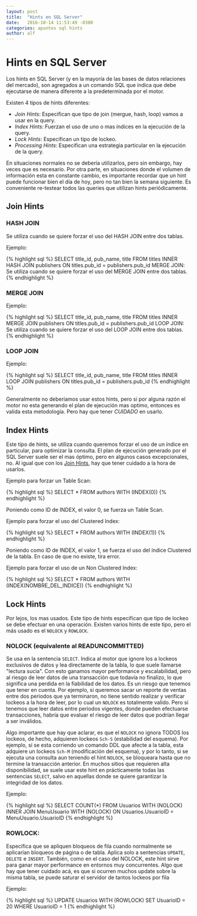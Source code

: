 ```yaml
---
layout: post
title:  "Hints en SQL Server"
date:   2016-10-14 11:53:49 -0300
categories: apuntes sql hints
author: alf
---
```


# Hints en SQL Server

Los hints en SQL Server (y en la mayoría de las bases de datos relaciones del mercado), son
agregados a un comando SQL que indica que debe ejecutarse de manera diferente a la
predeterminada por el motor.

Existen 4 tipos de hints diferentes:
- *Join Hints*: Especifican que tipo de join (mergue, hash, loop) vamos a usar en la query.
- *Index Hints*: Fuerzan el uso de uno o mas índices en la ejecución de la query.
- *Lock Hints*: Especifican un tipo de lockeo.
- *Processing Hints*: Especifican una estrategia particular en la ejecución de la query.

En situaciones normales no se debería utilizarlos, pero sin embargo, hay veces que es necesario. 
Por otra parte, en situaciones donde el volumen de información esta en constante
cambio, es importante recordar que un hint puede funcionar bien el día de hoy, pero no tan bien
la semana siguiente. Es conveniente re-testear todos las queries que utilizan hints
periódicamente.

## Join Hints

### HASH JOIN
Se utiliza cuando se quiere forzar el uso del HASH JOIN entre dos tablas.

Ejemplo:

{% highlight sql %}
SELECT title_id, pub_name, title FROM titles
INNER HASH JOIN publishers ON titles.pub_id = publishers.pub_id
MERGE JOIN: Se utiliza cuando se quiere forzar el uso del MERGE JOIN entre dos tablas.
{% endhighlight %}

### MERGE JOIN

Ejemplo:

{% highlight sql %}
SELECT title_id, pub_name, title FROM titles
INNER MERGE JOIN publishers ON titles.pub_id = publishers.pub_id
LOOP JOIN: Se utiliza cuando se quiere forzar el uso del LOOP JOIN entre dos tablas.
{% endhighlight %}

### LOOP JOIN

Ejemplo:

{% highlight sql %}
SELECT title_id, pub_name, title FROM titles
INNER LOOP JOIN publishers ON titles.pub_id = publishers.pub_id
{% endhighlight %}

Generalmente no deberíamos usar estos hints, pero si por alguna razón el motor no esta
generando el plan de ejecución mas optimo, entonces es valida esta metodología. Pero hay
que tener *CUIDADO* en usarlo.

## Index Hints
Este tipo de hints, se utiliza cuando queremos forzar el uso de un índice en particular, para
optimizar la consulta. El plan de ejecución generado por el SQL Server suele ser el mas óptimo,
pero en algunos casos excepcionales, no. Al igual que con los [Join Hints](#join-hints), hay que tener
cuidado a la hora de usarlos.

Ejemplo para forzar un Table Scan:

{% highlight sql %}
SELECT * FROM authors WITH (INDEX(0))
{% endhighlight %}

Poniendo como ID de INDEX, el valor 0, se fuerza un Table Scan.

Ejemplo para forzar el uso del Clustered Index:

{% highlight sql %}
SELECT * FROM authors WITH (INDEX(1))
{% endhighlight %}

Poniendo como ID de INDEX, el valor 1, se fuerza el uso del índice Clustered de la tabla. En
caso de que no existe, tira error.

Ejemplo para forzar el uso de un Non Clustered Index:

{% highlight sql %}
SELECT * FROM authors WITH (INDEX(NOMBRE_DEL_INDICE))
{% endhighlight %}

## Lock Hints
Por lejos, los mas usados. Este tipo de hints especifican que tipo de lockeo se debe efectuar en
una operación. Existen varios hints de este tipo, pero el más usado es el ``NOLOCK`` y
``ROWLOCK``.

### NOLOCK (equivalente al READUNCOMMITTED) 
Se usa en la sentencia ``SELECT``. Indica al
motor que ignore los a lockeos exclusivos de datos y lea directamente de la tabla, lo que suele
llamarse "lectura sucia". Con esto ganamos mayor performance y escalabilidad, pero al riesgo
de leer datos de una transacción que todavía no finalizo, lo que significa una perdida en la
fiabilidad de los datos. Es un riesgo que tenemos que tener en cuenta. Por ejemplo, si
queremos sacar un reporte de ventas entre dos periodos que ya terminaron, no tiene sentido
realizar y verificar lockeos a la hora de leer, por lo cual un ``NOLOCK`` es totalmente valido. Pero
si tenemos que leer datos entre periodos vigentes, donde pueden efectuarse transacciones,
habría que evaluar el riesgo de leer datos que podrían llegar a ser inválidos.

Algo importante que hay que aclarar, es que el ``NOLOCK`` no ignora TODOS los lockeos, de
hecho, adquieren lockeos ``Sch-S`` (estabilidad del esquema). Por ejemplo, si se esta corriendo
un comando DDL que afecte a la tabla, esta adquiere un lockeos ``Sch-M`` (modificación del
esquema), y por lo tanto, si se ejecuta una consulta aun teniendo el hint ``NOLOCK``, se
bloqueara hasta que no termine la transacción anterior.
En muchos sitios que requieren alta disponibilidad, se suele usar este hint en prácticamente
todas las sentencias
``SELECT``, salvo en aquellas donde se quiere garantizar la integridad de los datos.

Ejemplo:

{% highlight sql %}
SELECT COUNT(*) FROM Usuarios WITH (NOLOCK) INNER JOIN MenuUsuario WITH
(NOLOCK) ON Usuarios.UsuarioID = MenuUsuario.UsuarioID
{% endhighlight %}

### ROWLOCK: 
Especifica que se apliquen bloqueos de fila cuando normalmente se aplicarían
bloqueos de página o de tabla. Aplica solo a sentencias ``UPDATE``, ``DELETE`` e ``INSERT``.
También, como en el caso del NOLOCK, este hint sirve para ganar mayor performance en
entornos muy concurrentes. Algo que hay que tener cuidado acá, es que si ocurren muchos
update sobre la misma tabla, se puede saturar el servidor de tantos lockeos por fila

Ejemplo:

{% highlight sql %}
UPDATE Usuarios WITH (ROWLOCK) SET UsuarioID = 20 WHERE UsuarioID = 1
{% endhighlight %}
